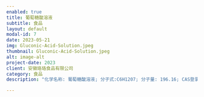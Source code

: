```yaml
---
enabled: true
title: 葡萄糖酸溶液
subtitle: 食品
layout: default
modal-id: 7
date: 2023-05-21 
img: Gluconic-Acid-Solution.jpeg
thumbnail: Gluconic-Acid-Solution.jpeg
alt: image-alt
project-date: 2023
client: 安徽珞珞食品有限公司
category: 食品
description: "化学名称: 葡萄糖酸溶液; 分子式:C6H1207; 分子量: 196.16; CAS登录号: 526-95-4; 执行标准: JP7、Tech grade; 规格: 250千克/桶"

---
```

